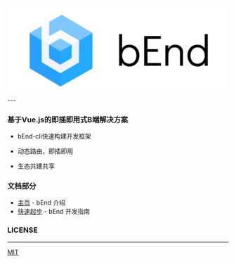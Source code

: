 <a style="display:inline-block; height:120px" href="https://bearfe.github.io/doc/" target="_blank" >
<img src="./bend.png">
</a>
---

### 基于Vue.js的即插即用式B端解决方案

- bEnd-cli快速构建开发框架

- 动态路由，即插即用

- 生态共建共享


### 文档部分

- [主页](https://bearfe.github.io/doc/) - bEnd 介绍
- [快速起步](https://bearfe.github.io/doc/guide) - bEnd 开发指南

### LICENSE
---
[MIT](https://github.com/ElemeFE/element/blob/dev/LICENSE)